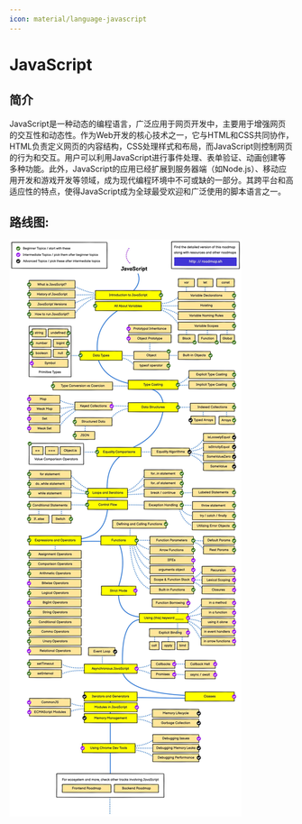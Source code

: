 ```yaml
---
icon: material/language-javascript
---
```


# JavaScript

## 简介

JavaScript是一种动态的编程语言，广泛应用于网页开发中，主要用于增强网页的交互性和动态性。作为Web开发的核心技术之一，它与HTML和CSS共同协作，HTML负责定义网页的内容结构，CSS处理样式和布局，而JavaScript则控制网页的行为和交互。用户可以利用JavaScript进行事件处理、表单验证、动画创建等多种功能。此外，JavaScript的应用已经扩展到服务器端（如Node.js）、移动应用开发和游戏开发等领域，成为现代编程环境中不可或缺的一部分。其跨平台和高适应性的特点，使得JavaScript成为全球最受欢迎和广泛使用的脚本语言之一。

## 路线图:
![](../img/JavaScriptRoadmap.jpg)
